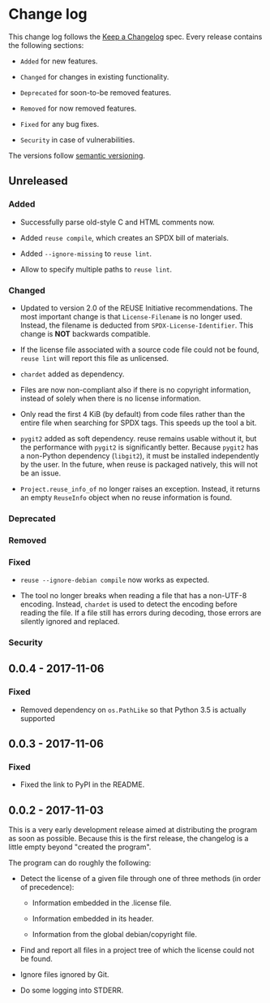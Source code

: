 # Change log

This change log follows the [Keep a Changelog](http://keepachangelog.com/) spec.
Every release contains the following sections:

- `Added` for new features.

- `Changed` for changes in existing functionality.

- `Deprecated` for soon-to-be removed features.

- `Removed` for now removed features.

- `Fixed` for any bug fixes.

- `Security` in case of vulnerabilities.

The versions follow [semantic versioning](https://semver.org).

## Unreleased

### Added

- Successfully parse old-style C and HTML comments now.

- Added `reuse compile`, which creates an SPDX bill of materials.

- Added ``--ignore-missing`` to `reuse lint`.

- Allow to specify multiple paths to ``reuse lint``.

### Changed

- Updated to version 2.0 of the REUSE Initiative recommendations.  The most
  important change is that ``License-Filename`` is no longer used.  Instead, the
  filename is deducted from ``SPDX-License-Identifier``.  This change is **NOT**
  backwards compatible.

- If the license file associated with a source code file could not be found,
  ``reuse lint`` will report this file as unlicensed.

- ``chardet`` added as dependency.

- Files are now non-compliant also if there is no copyright information, instead
  of solely when there is no license information.

- Only read the first 4 KiB (by default) from code files rather than the entire
  file when searching for SPDX tags.  This speeds up the tool a bit.

- ``pygit2`` added as soft dependency.  reuse remains usable without it, but the
  performance with ``pygit2`` is significantly better.  Because ``pygit2``
  has a non-Python dependency (``libgit2``), it must be installed independently
  by the user.  In the future, when reuse is packaged natively, this will not be
  an issue.

- ``Project.reuse_info_of`` no longer raises an exception.  Instead, it returns
  an empty ``ReuseInfo`` object when no reuse information is found.

### Deprecated

### Removed

### Fixed

- ``reuse --ignore-debian compile`` now works as expected.

- The tool no longer breaks when reading a file that has a non-UTF-8 encoding.
  Instead, ``chardet`` is used to detect the encoding before reading the file.
  If a file still has errors during decoding, those errors are silently ignored
  and replaced.

### Security

## 0.0.4 - 2017-11-06

### Fixed

- Removed dependency on ``os.PathLike`` so that Python 3.5 is actually supported

## 0.0.3 - 2017-11-06

### Fixed

- Fixed the link to PyPI in the README.

## 0.0.2 - 2017-11-03

This is a very early development release aimed at distributing the program as
soon as possible.  Because this is the first release, the changelog is a little
empty beyond "created the program".

The program can do roughly the following:

- Detect the license of a given file through one of three methods (in order of
  precedence):

  - Information embedded in the .license file.

  - Information embedded in its header.

  - Information from the global debian/copyright file.

- Find and report all files in a project tree of which the license could not be
  found.

- Ignore files ignored by Git.

- Do some logging into STDERR.
